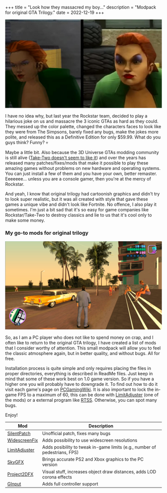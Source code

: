 +++
title = "Look how they massacred my boy..."
description = "Modpack for original GTA Trilogy."
date = 2022-12-19
+++

![GTA3 DE pic](gta-3-de.jpg)

I have no idea why, but last year the Rockstar team, decided to play a hilarious joke on us and massacre the 3 iconic GTAs as hard as they could. They messed up the color palette, changed the characters faces to look like they were from The Simpsons, barely fixed any bugs, make the jokes more polite, and released this as a Definitive Edition for only $59.99. What do you guys think? Funny? 💀

Maybe a little bit. Also because the 3D Universe GTAs modding community is still alive ([Take-Two doesn't seem to like it][re3-revc-taken-down]) and over the years has released many patches/fixes/mods that make it possible to play these amazing games without problems on new hardware and operating systems. You can just install a few of them and you have your own, better remaster. Eeeeeee... unless you are a console gamer, then you're at the mercy of Rockstar.

And yeah, I know that original trilogy had cartoonish graphics and didn't try to look super realistic, but it was all created with style that gave these games a unique vibe and didn't look like Fortnite. No offence, I also play it sometimes. I'm just a bit sad that it's so easy for game companies like Rockstar/Take-Two to destroy classics and lie to us that it's cool only to make some money.

### My go-to mods for original trilogy

![Screenshot from modded Vice City](gta-vc2.jpg)

So, as I am a PC player who does not like to spend money on crap, and I often like to return to the original GTA trilogy, I have created a list of mods that I consider worthy of attention. This small modpack will allow you to feel the classic atmosphere again, but in better quality, and without bugs. All for free.

Installation process is quite simple and only requires placing the files in proper directories, everything is described in ReadMe files. Just keep in mind that some of these work best on 1.0 game version. So if you have a higher one you will probably have to downgrade it. To find out how to do it visit each game's page on [PCGamingWiki]. It is also important to lock the in-game FPS to a maximum of 60, this can be done with [LimitAdjuster][limitadjuster] (one of the mods) or a external program like [RTSS][rtss]. Otherwise, you can spot many bugs.

Enjoy!

| Mod      | Description |
| ----------- | ----------------------------------------------- |
| [SilentPatch][silentpatch] | Unofficial patch, fixes many bugs |
| [WidescreenFix][widescreenfix] | Adds possibility to use widescreen resolutions |
| [LimitAdjuster][limitadjuster] | Adds posibility to tweak in-game limits (e.g., number of pedestrians, FPS) |
| [SkyGFX][skygfx] | Brings accurate PS2 and Xbox graphics to the PC version |
| [Project2DFX][project2dfx] | Visual stuff, increases object draw distances, adds LOD corona effects |
| [GInput][ginput] | Adds full controller support |

[re3-revc-taken-down]: https://www.ign.com/articles/reverse-engineered-gta-3-and-vice-city-fan-project-taken-down
[silentpatch]: https://cookieplmonster.github.io/mods/gta/
[widescreenfix]: https://thirteenag.github.io/wfp
[limitadjuster]: https://github.com/ThirteenAG/III.VC.SA.LimitAdjuster
[skygfx]: https://github.com/aap/skygfx
[ginput]: https://cookieplmonster.github.io/mods/gta/
[project2dfx]: https://thirteenag.github.io/p2dfx 
[pcgamingwiki]: https://www.pcgamingwiki.com/wiki/Home 
[rtss]: https://www.guru3d.com/files-details/rtss-rivatuner-statistics-server-download.html